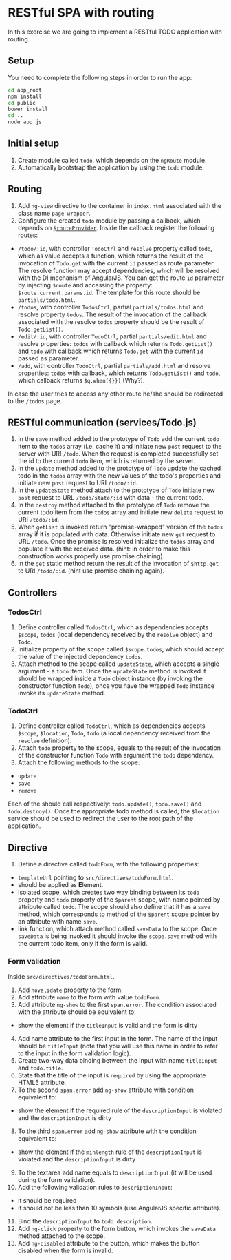 # RESTful SPA with routing

In this exercise we are going to implement a RESTful TODO application with routing.

## Setup

You need to complete the following steps in order to run the app:

```bash
cd app_root
npm install
cd public
bower install
cd ..
node app.js
```

## Initial setup

1. Create module called `todo`, which depends on the `ngRoute` module.
2. Automatically bootstrap the application by using the `todo` module.

## Routing

1. Add `ng-view` directive to the container in `index.html` associated with the class name `page-wrapper`.
2. Configure the created `todo` module by passing a callback, which depends on [`$routeProvider`](https://docs.angularjs.org/api/ngRoute/provider/$routeProvider). Inside the callback register the following routes:

* `/todo/:id`, with controller `TodoCtrl` and `resolve` property called `todo`, which as value accepts a function, which returns the result of the invocation of `Todo.get` with the current `id` passed as route parameter. The resolve function may accept dependencies, which will be resolved with the DI mechanism of AngularJS. You can get the route `id` parameter by injecting `$route` and accessing the property: `$route.current.params.id`. The template for this route should be `partials/todo.html`.
* `/todos`, with controller `TodosCtrl`, partial `partials/todos.html` and resolve property `todos`. The result of the invocation of the callback associated with the resolve `todos` property should be the result of `Todo.getList()`.
* `/edit/:id`, with controller `TodoCtrl`, partial `partials/edit.html` and resolve properties: `todos` with callback which returns `Todo.getList()` and `todo` with callback which returns `Todo.get` with the current `id` passed as parameter.
* `/add`, with controller `TodoCtrl`, partial `partials/add.html` and resolve properties: `todos` with callback, which returns `Todo.getList()` and `todo`, which callback returns `$q.when({}})` (Why?).

In case the user tries to access any other route he/she should be redirected to the `/todos` page.

## RESTful communication (services/Todo.js)

1. In the `save` method added to the prototype of `Todo` add the current `todo` item to the `todos` array (i.e. cache it) and initiate new `post` request to the server with URI `/todo`. When the request is completed successfully set the id to the current `todo` item, which is returned by the server.
2. In the `update` method added to the prototype of `Todo` update the cached todo in the `todos` array with the new values of the todo's properties and initiate new `post` request to URI `/todo/:id`.
3. In the `updateState` method attach to the prototype of `Todo` initiate new `post` request to URL `/todo/state/:id` with data - the current todo.
4. In the `destroy` method attached to the prototype of `Todo` remove the current todo item from the `todos` array and initiate new `delete` request to URI `/todo/:id`.
5. When `getList` is invoked return "promise-wrapped" version of the `todos` array if it is populated with data. Otherwise initiate new `get` request to URL `/todo`. Once the promise is resolved initialize the `todos` array and populate it with the received data. (hint: in order to make this construction works properly use promise chaining).
6. In the `get` static method return the result of the invocation of `$http.get` to URI `/todo/:id`. (hint use promise chaining again).

## Controllers

### TodosCtrl

1. Define controller called `TodosCtrl`, which as dependencies accepts `$scope`, `todos` (local dependency received by the `resolve` object) and `Todo`.
2. Initialize property of the scope called `$scope.todos`, which should accept the value of the injected dependency `todos`.
3. Attach method to the scope called `updateState`, which accepts a single argument - a `todo` item. Once the `updateState` method is invoked it should be wrapped inside a `Todo` object instance (by invoking the constructor function `Todo`), once you have the wrapped `Todo` instance invoke its `updateState` method.
### TodoCtrl

1. Define controller called `TodoCtrl`, which as dependencies accepts `$scope`, `$location`, `Todo`, `todo` (a local dependency received from the `resolve` definition).
2. Attach `todo` property to the scope, equals to the result of the invocation of the constructor function `Todo` with argument the `todo` dependency.
3. Attach the following methods to the scope:

- `update`
- `save`
- `remove`

Each of the should call respectively: `todo.update()`, `todo.save()` and `todo.destroy()`. Once the appropriate todo method is called, the `$location` service should be used to redirect the user to the root path of the application.

## Directive

1. Define a directive called `todoForm`, with the following properties:
- `templateUrl` pointing to `src/directives/todoForm.html`.
- should be applied as **E**lement.
- isolated scope, which creates two way binding between its `todo` property and `todo` property of the `$parent` scope, with name pointed by attribute called `todo`. The scope should also define that it has a `save` method, which corresponds to method of the `$parent` scope pointer by an attribute with name `save`.
- link function, which attach method called `saveData` to the scope. Once `saveData` is being invoked it should invoke the `scope.save` method with the current todo item, only if the form is valid.

### Form validation

Inside `src/directives/todoForm.html`.

1. Add `novalidate` property to the form.
2. Add attribute `name` to the form with value `todoForm`.
3. Add attribute `ng-show` to the first `span.error`. The condition associated with the attribute should be equivalent to:
  - show the element if the `titleInput` is valid and the form is dirty
4. Add name attribute to the first input in the form. The name of the input should be `titleInput` (note that you will use this name in order to refer to the input in the form validation logic).
5. Create two-way data binding between the input with name `titleInput` and `todo.title`.
6. State that the title of the input is `required` by using the appropriate HTML5 attribute.
7. To the second `span.error` add `ng-show` attribute with condition equivalent to:
  - show the element if the required rule of the `descriptionInput` is violated and the `descriptionInput` is dirty
8. To the third `span.error` add `ng-show` attribute with the condition equivalent to:
  - show the element if the `minlength` rule of the `descriptionInput` is violated and the `descriptionInput` is dirty
9. To the textarea add name equals to `descriptionInput` (it will be used during the form validation).
10. Add the following validation rules to `descriptionInput`:
  - it should be required
  - it should not be less than 10 symbols (use AngularJS specific attribute).
11. Bind the `descriptionInput` to `todo.description`.
12. Add `ng-click` property to the form button, which invokes the `saveData` method attached to the scope.
13. Add `ng-disabled` attribute to the button, which makes the button disabled when the form is invalid.

